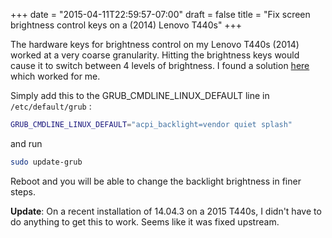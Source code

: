 +++
date  = "2015-04-11T22:59:57-07:00"
draft = false
title = "Fix screen brightness control keys on a (2014) Lenovo T440s"
+++

The hardware keys for brightness control on my Lenovo T440s (2014) worked at a very coarse granularity. Hitting
the brightness keys would cause it to switch between 4 levels of brightness. I found a solution [here][1] which
worked for me.

Simply add this to the GRUB_CMDLINE_LINUX_DEFAULT line in `/etc/default/grub` :

```bash
GRUB_CMDLINE_LINUX_DEFAULT="acpi_backlight=vendor quiet splash"
```

and run

```bash
sudo update-grub
```

Reboot and you will be able to change the backlight brightness in finer steps.

__Update__: On a recent installation of 14.04.3 on a 2015 T440s, I didn't have to do anything to get this to
work. Seems like it was fixed upstream.

[1]: http://blog.karssen.org/2014/05/10/fixing-backlight-control-with-ubuntu-on-my-thinkpad-t440s/
